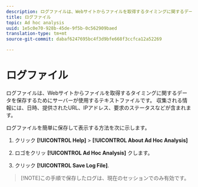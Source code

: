 ```yaml
---
description: ログファイルは、Webサイトからファイルを取得するタイミングに関するデータを保存するためにサーバーが使用するテキストファイルです。 収集される情報には、日時、提供されたURL、IPアドレス、要求のステータスなどが含まれます。
title: ログファイル
topic: Ad hoc analysis
uuid: 1e5c0e70-928b-45de-9f5b-0c562909baed
translation-type: tm+mt
source-git-commit: dabaf6247695bc4f3d9bfe668f3ccfca12a52269

---
```



# ログファイル

ログファイルは、Webサイトからファイルを取得するタイミングに関するデータを保存するためにサーバーが使用するテキストファイルです。 収集される情報には、日時、提供されたURL、IPアドレス、要求のステータスなどが含まれます。

ログファイルを簡単に保存して表示する方法を次に示します。

1. クリック **[!UICONTROL Help]** > **[!UICONTROL About Ad Hoc Analysis]**

1. ロゴをクリッ **[!UICONTROL Ad Hoc Analysis]** クします。
1. クリック **[!UICONTROL Save Log File]**.

>[!NOTE]この手順で保存したログは、現在のセッションでのみ有効です。

